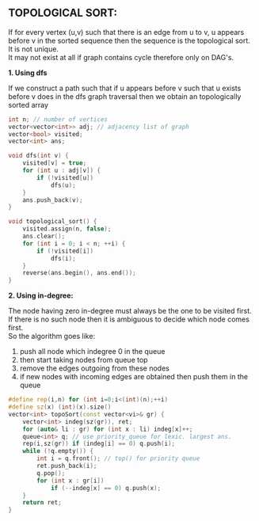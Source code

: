 **TOPOLOGICAL SORT:**
--

If for every vertex (u,v) such that there is an edge from u to v, u appears before v in the sorted sequence then the sequence is the topological sort.\
It is not unique.\
It may not exist at all if graph contains cycle therefore only on DAG's.

**1. Using dfs**

If we construct a path such that if u appears before v such that u exists before v does in the dfs graph traversal then we obtain an topologically sorted array
```cpp
int n; // number of vertices
vector<vector<int>> adj; // adjacency list of graph
vector<bool> visited;
vector<int> ans;

void dfs(int v) {
    visited[v] = true;
    for (int u : adj[v]) {
        if (!visited[u])
            dfs(u);
    }
    ans.push_back(v);
}

void topological_sort() {
    visited.assign(n, false);
    ans.clear();
    for (int i = 0; i < n; ++i) {
        if (!visited[i])
            dfs(i);
    }
    reverse(ans.begin(), ans.end());
}
```

**2. Using in-degree:**

The node having zero in-degree must always be the one to be visited first. If there is no such node then it is ambiguous to decide which node comes first.\
So the algorithm goes like:
1. push all node which indegree 0 in the queue
2. then start taking nodes from queue top
3. remove the edges outgoing from these nodes 
4. if new nodes with incoming edges are obtained then push them in the queue

```cpp
#define rep(i,n) for (int i=0;i<(int)(n);++i)
#define sz(x) (int)(x).size()
vector<int> topoSort(const vector<vi>& gr) {
	vector<int> indeg(sz(gr)), ret;
	for (auto& li : gr) for (int x : li) indeg[x]++;
	queue<int> q; // use priority_queue for lexic. largest ans.
	rep(i,sz(gr)) if (indeg[i] == 0) q.push(i);
	while (!q.empty()) {
		int i = q.front(); // top() for priority queue
		ret.push_back(i);
		q.pop();
		for (int x : gr[i])
			if (--indeg[x] == 0) q.push(x);
	}
	return ret;
}
```
